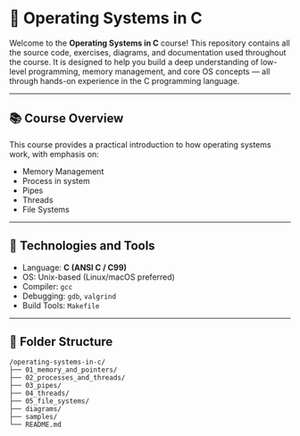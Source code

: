# 🧠 Operating Systems in C

Welcome to the **Operating Systems in C** course! This repository contains all the source code, exercises, diagrams, and documentation used throughout the course. It is designed to help you build a deep understanding of low-level programming, memory management, and core OS concepts — all through hands-on experience in the C programming language.

---

## 📚 Course Overview

This course provides a practical introduction to how operating systems work, with emphasis on:

- Memory Management
- Process in system
- Pipes
- Threads
- File Systems

---

## 🧰 Technologies and Tools

- Language: **C (ANSI C / C99)**
- OS: Unix-based (Linux/macOS preferred)
- Compiler: `gcc`
- Debugging: `gdb`, `valgrind`
- Build Tools: `Makefile`

---

## 📁 Folder Structure

```
/operating-systems-in-c/
├── 01_memory_and_pointers/
├── 02_processes_and_threads/
├── 03_pipes/
├── 04_threads/
├── 05_file_systems/
├── diagrams/
├── samples/
└── README.md
```